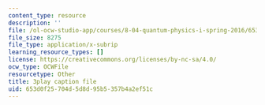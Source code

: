 ```yaml
---
content_type: resource
description: ''
file: /ol-ocw-studio-app/courses/8-04-quantum-physics-i-spring-2016/653d0f25704d5d8d95b5357b4a2ef51c_ipXNYnO7yRk.vtt
file_size: 8275
file_type: application/x-subrip
learning_resource_types: []
license: https://creativecommons.org/licenses/by-nc-sa/4.0/
ocw_type: OCWFile
resourcetype: Other
title: 3play caption file
uid: 653d0f25-704d-5d8d-95b5-357b4a2ef51c
---
```

